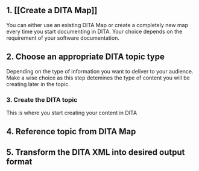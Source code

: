## 1. [[Create a DITA Map]]

You can either use an existing DITA Map or create a completely new map every time you start documenting in DITA. Your choice depends on the requirement of your software documentation. 

## 2. Choose an appropriate DITA topic type

Depending  on the type of information you want to deliver to your audience. Make a wise choice as this step detemines the type of content you will be creating later in the topic. 

### 3. Create the DITA topic

This is where you start creating your content in DITA

## 4. Reference topic from DITA Map

## 5. Transform the DITA XML into desired output format

